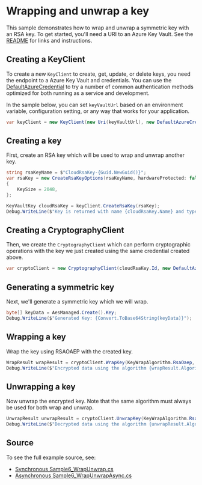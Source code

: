 # Wrapping and unwrap a key

This sample demonstrates how to wrap and unwrap a symmetric key with an RSA key.
To get started, you'll need a URI to an Azure Key Vault. See the [README](../README.md) for links and instructions.

## Creating a KeyClient

To create a new `KeyClient` to create, get, update, or delete keys, you need the endpoint to a Azure Key Vault and credentials.
You can use the [DefaultAzureCredential][DefaultAzureCredential] to try a number of common authentication methods optimized for both running as a service and development.

In the sample below, you can set `keyVaultUrl` based on an environment variable, configuration setting, or any way that works for your application.

```C# Snippet:KeysSample6KeyClient
var keyClient = new KeyClient(new Uri(keyVaultUrl), new DefaultAzureCredential());
```

## Creating a key

First, create an RSA key which will be used to wrap and unwrap another key.

```C# Snippet:KeysSample6CreateKey
string rsaKeyName = $"CloudRsaKey-{Guid.NewGuid()}";
var rsaKey = new CreateRsaKeyOptions(rsaKeyName, hardwareProtected: false)
{
    KeySize = 2048,
};

KeyVaultKey cloudRsaKey = keyClient.CreateRsaKey(rsaKey);
Debug.WriteLine($"Key is returned with name {cloudRsaKey.Name} and type {cloudRsaKey.KeyType}");
```

## Creating a CryptographyClient

Then, we create the `CryptographyClient` which can perform cryptographic operations with the key we just created using the same credential created above.

```C# Snippet:KeysSample6CryptographyClient
var cryptoClient = new CryptographyClient(cloudRsaKey.Id, new DefaultAzureCredential());
```

## Generating a symmetric key

Next, we'll generate a symmetric key which we will wrap.

```C# Snippet:KeysSample6GenerateKey
byte[] keyData = AesManaged.Create().Key;
Debug.WriteLine($"Generated Key: {Convert.ToBase64String(keyData)}");
```

## Wrapping a key

Wrap the key using RSAOAEP with the created key.

```C# Snippet:KeysSample6WrapKey
WrapResult wrapResult = cryptoClient.WrapKey(KeyWrapAlgorithm.RsaOaep, keyData);
Debug.WriteLine($"Encrypted data using the algorithm {wrapResult.Algorithm}, with key {wrapResult.KeyId}. The resulting encrypted data is {Convert.ToBase64String(wrapResult.EncryptedKey)}");
```

## Unwrapping a key

Now unwrap the encrypted key. Note that the same algorithm must always be used for both wrap and unwrap.

```C# Snippet:KeysSample6UnwrapKey
UnwrapResult unwrapResult = cryptoClient.UnwrapKey(KeyWrapAlgorithm.RsaOaep, wrapResult.EncryptedKey);
Debug.WriteLine($"Decrypted data using the algorithm {unwrapResult.Algorithm}, with key {unwrapResult.KeyId}. The resulting decrypted data is {Encoding.UTF8.GetString(unwrapResult.Key)}");
```

## Source

To see the full example source, see:

* [Synchronous Sample6_WrapUnwrap.cs](../tests/samples/Sample6_WrapUnwrap.cs)
* [Asynchronous Sample6_WrapUnwrapAsync.cs](../tests/samples/Sample6_WrapUnwrapAsync.cs)

[DefaultAzureCredential]: ../../../identity/Azure.Identity/README.md
